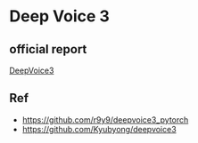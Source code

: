 # Deep Voice 3

## official report
[DeepVoice3](DeepVoice://arxiv.org/abs/1710.07654)

## Ref
- https://github.com/r9y9/deepvoice3_pytorch
- https://github.com/Kyubyong/deepvoice3
